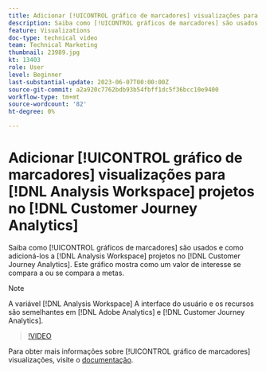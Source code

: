 ```yaml
---
title: Adicionar [!UICONTROL gráfico de marcadores] visualizações para [!DNL Analysis Workspace] projetos
description: Saiba como [!UICONTROL gráficos de marcadores] são usados e como adicioná-los a [!DNL Analysis Workspace] projetos no [!DNL Customer Journey Analytics].
feature: Visualizations
doc-type: technical video
team: Technical Marketing
thumbnail: 23989.jpg
kt: 13403
role: User
level: Beginner
last-substantial-update: 2023-06-07T00:00:00Z
source-git-commit: a2a920c7762bdb93b54fbff1dc5f36bcc10e9400
workflow-type: tm+mt
source-wordcount: '82'
ht-degree: 0%

---
```


# Adicionar [!UICONTROL gráfico de marcadores] visualizações para [!DNL Analysis Workspace] projetos no [!DNL Customer Journey Analytics]

Saiba como [!UICONTROL gráficos de marcadores] são usados e como adicioná-los a [!DNL Analysis Workspace] projetos no [!DNL Customer Journey Analytics]. Este gráfico mostra como um valor de interesse se compara a ou se compara a metas.

>[!NOTE]
>
>A variável [!DNL Analysis Workspace] A interface do usuário e os recursos são semelhantes em [!DNL Adobe Analytics] e [!DNL Customer Journey Analytics].

>[!VIDEO](https://video.tv.adobe.com/v/23989/?quality=12&learn=on)

Para obter mais informações sobre [!UICONTROL gráfico de marcadores] visualizações, visite o [documentação](https://experienceleague.adobe.com/docs/analytics-platform/using/cja-workspace/visualizations/bullet-graph.html).

